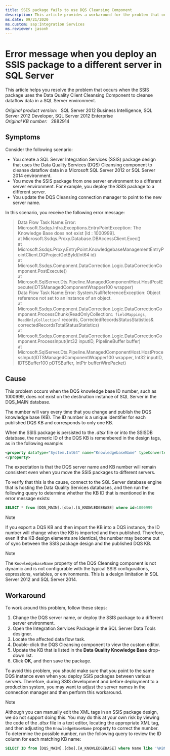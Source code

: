 ```yaml
---
title: SSIS package fails to use DQS Cleansing Component
description: This article provides a workaround for the problem that occurs when the SSIS package uses the Data Quality Client Cleansing Component to cleanse dataflow data in a SQL Server environment.
ms.date: 09/21/2020
ms.custom: sap:Integration Services
ms.reviewer: jasonh
---
```

# Error message when you deploy an SSIS package to a different server in SQL Server

This article helps you resolve the problem that occurs when the SSIS package uses the Data Quality Client Cleansing Component to cleanse dataflow data in a SQL Server environment.

_Original product version:_ &nbsp; SQL Server 2012 Business Intelligence, SQL Server 2012 Developer, SQL Server 2012 Enterprise  
_Original KB number:_ &nbsp; 2882914

## Symptoms

Consider the following scenario:

- You create a SQL Server Integration Services (SSIS) package design that uses the Data Quality Services (DQS) Cleansing component to cleanse dataflow data in a Microsoft SQL Server 2012 or SQL Server 2014 environment.
- You move the SSIS package from one server environment to a different server environment. For example, you deploy the SSIS package to a different server.
- You update the DQS Cleansing connection manager to point to the new server name.

In this scenario, you receive the following error message:

> Data Flow Task Name:Error: Microsoft.Ssdqs.Infra.Exceptions.EntryPointException: The Knowledge Base does not exist [Id : 1000999].  
at Microsoft.Ssdqs.Proxy.Database.DBAccessClient.Exec()  
at Microsoft.Ssdqs.Proxy.EntryPoint.KnowledgebaseManagementEntryPointClient.DQProjectGetById(Int64 id)  
at Microsoft.Ssdqs.Component.DataCorrection.Logic.DataCorrectionComponent.PostExecute()  
at Microsoft.SqlServer.Dts.Pipeline.ManagedComponentHost.HostPostExecute(IDTSManagedComponentWrapper100 wrapper)  
Data Flow Task Name:Error: System.NullReferenceException: Object reference not set to an instance of an object.  
at Microsoft.Ssdqs.Component.DataCorrection.Logic.DataCorrectionComponent.ProcessChunk(ReadOnlyCollection`1 fieldMappings, ReadOnlyCollection`1 records, CorrectedRecordsStatusStatistics& correctedRecordsTotalStatusStatistics)  
at Microsoft.Ssdqs.Component.DataCorrection.Logic.DataCorrectionComponent.ProcessInput(Int32 inputID, PipelineBuffer buffer)  
at Microsoft.SqlServer.Dts.Pipeline.ManagedComponentHost.HostProcessInput(IDTSManagedComponentWrapper100 wrapper, Int32 inputID, IDTSBuffer100 pDTSBuffer, IntPtr bufferWirePacket)

## Cause

This problem occurs when the DQS knowledge base ID number, such as 1000999, does not exist on the destination instance of SQL Server in the DQS_MAIN database.

The number will vary every time that you change and publish the DQS knowledge base (KB). The ID number is a unique identifier for each published DQS KB and corresponds to only one KB.

When the SSIS package is persisted to the *.dtsx* file or into the SSISDB database, the numeric ID of the DQS KB is remembered in the design tags, as in the following example:

```xml
<property dataType="System.Int64" name="KnowledgebaseName" typeConverter="NOTBROWSABLE">1000999
</property>
```

The expectation is that the DQS server name and KB number will remain consistent even when you move the SSIS packages to different servers.

To verify that this is the cause, connect to the SQL Server database engine that is hosting the Data Quality Services databases, and then run the following query to determine whether the KB ID that is mentioned in the error message exists:

```sql
SELECT * from [DQS_MAIN].[dbo].[A_KNOWLEDGEBASE] where id=1000999
```

> [!NOTE]
> If you export a DQS KB and then import the KB into a DQS instance, the ID number will change when the KB is imported and then published. Therefore, even if the KB design elements are identical, the number may become out of sync between the SSIS package design and the published DQS KB.

> [!NOTE]
> The `KnowledgebaseName` property of the DQS Cleansing component is not dynamic and is not configurable with the typical SSIS configurations, expressions, variables, or environments. This is a design limitation in SQL Server 2012 and SQL Server 2014.

## Workaround

To work around this problem, follow these steps:

1. Change the DQS server name, or deploy the SSIS package to a different server environment.
2. Open the Integration Services Package in the SQL Server Data Tools designer.
3. Locate the affected data flow task.
4. Double-click the DQS Cleansing component to view the custom editor.
5. Update the KB that is listed in the **Data Quality Knowledge Base**  drop-down list.
6. Click **OK**, and then save the package.

To avoid this problem, you should make sure that you point to the same DQS instance even when you deploy SSIS packages between various servers. Therefore, during SSIS development and before deployment to a production system, you may want to adjust the server names in the connection manager and then perform this workaround.

> [!NOTE]
> Although you can manually edit the XML tags in an SSIS package design, we do not support doing this. You may do this at your own risk by viewing the code of the *.dtsx* file in a text editor, locating the appropriate XML tag, and then adjusting the `KnowledgeBaseName` property to correct the number. To determine the possible number, run the following query to review the ID column for each matching KB name:

```sql
SELECT ID from [DQS_MAIN].[dbo].[A_KNOWLEDGEBASE] where Name like '%KBName%'
```
